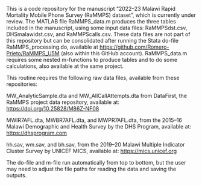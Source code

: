 This is a code repository for the manuscript “2022–23 Malawi Rapid Mortality Mobile Phone Survey (RaMMPS) dataset”, which is currently under review.
The MATLAB file RaMMPS_data.m produces the three tables included in the manuscript, using some input data files: RaMMPSdst.csv, DHSmalawidst.csv, and RaMMPScalls.csv. These data files are not part of this repository but can be consolidated after running the Stata do-file RaMMPS_processing.do, available at https://github.com/Romero-Prieto/RaMMPS_U5M (also within this GitHub account). RaMMPS_data.m requires some nested m-functions to produce tables and to do some calculations, also available at the same project.

This routine requires the following raw data files, available from these repositories:

MW_AnalyticSample.dta and MW_AllCallAttempts.dta from DataFirst, the RaMMPS project data repository, available at: https://doi.org/10.25828/M86Z-NF08

MWIR7AFL.dta, MWBR7AFL.dta, and MWPR7AFL.dta, from the 2015–16 Malawi Demographic and Health Survey by the DHS Program, available at: https://dhsprogram.com

hh.sav, wm.sav, and bh.sav, from the 2019–20 Malawi Multiple Indicator Cluster Survey by UNICEF MICS, available at: https://mics.unicef.org

The do-file and m-file run automatically from top to bottom, but the user may need to adjust the file paths for reading the data and saving the outputs.
